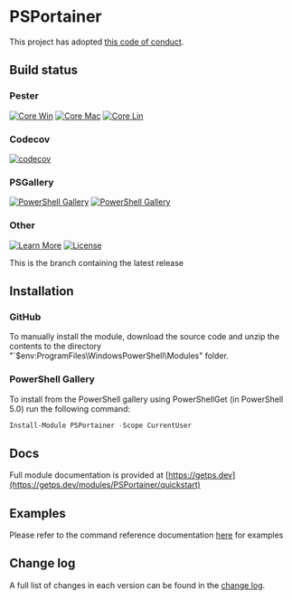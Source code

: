 # PSPortainer

This project has adopted [this code of conduct](CODE_OF_CONDUCT.md).

## Build status

### Pester

[![Core Win](https://github.com/hanpq/PSPortainer/actions/workflows/pester_core_windows.yml/badge.svg)](https://github.com/hanpq/PSPortainer/actions/workflows/pester_core_windows.yml)
[![Core Mac](https://github.com/hanpq/PSPortainer/actions/workflows/pester_core_macos.yml/badge.svg)](https://github.com/hanpq/PSPortainer/actions/workflows/pester_core_macos.yml)
[![Core Lin](https://github.com/hanpq/PSPortainer/actions/workflows/pester_core_linux.yml/badge.svg)](https://github.com/hanpq/PSPortainer/actions/workflows/pester_core_linux.yml)

### Codecov

[![codecov](https://codecov.io/gh/hanpq/PSPortainer/branch/main/graph/badge.svg)](https://codecov.io/gh/hanpq/PSPortainer)

### PSGallery

[![PowerShell Gallery](https://img.shields.io/powershellgallery/v/PSPortainer?label=PSGallery)](https://www.powershellgallery.com/packages/PSPortainer)
[![PowerShell Gallery](https://img.shields.io/powershellgallery/dt/PSPortainer?label=PSGallery%20downloads)](https://www.powershellgallery.com/packages/PSPortainer)

### Other
[![Learn More](https://img.shields.io/badge/Learn%20More-PSPortainer-success)](https://getps.dev/modules/PSPortainer/quickstart)
[![License](https://img.shields.io/github/license/hanpq/PSPortainer)](LICENSE)

This is the branch containing the latest release

## Installation

### GitHub

To manually install the module,
download the source code and unzip the contents to the directory
"`$env:ProgramFiles\WindowsPowerShell\Modules" folder.

### PowerShell Gallery

To install from the PowerShell gallery using PowerShellGet (in PowerShell 5.0)
run the following command:

```powershell
Install-Module PSPortainer -Scope CurrentUser
```

## Docs

Full module documentation is provided at [https://getps.dev](https://getps.dev/modules/PSPortainer/quickstart)

## Examples

Please refer to the command reference documentation [here](https://getps.dev/modules/PSPortainer/quickstart) for examples


## Change log

A full list of changes in each version can be found in the [change log](changelog.json).

